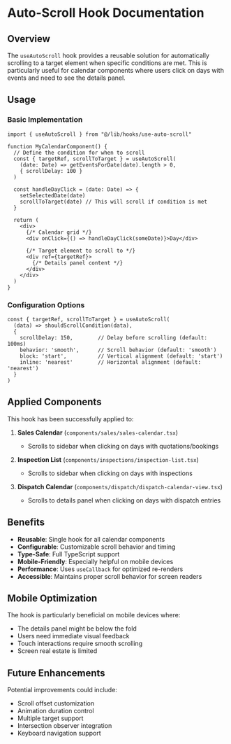 # Auto-Scroll Hook Documentation

## Overview

The `useAutoScroll` hook provides a reusable solution for automatically scrolling to a target element when specific conditions are met. This is particularly useful for calendar components where users click on days with events and need to see the details panel.

## Usage

### Basic Implementation

```tsx
import { useAutoScroll } from "@/lib/hooks/use-auto-scroll"

function MyCalendarComponent() {
  // Define the condition for when to scroll
  const { targetRef, scrollToTarget } = useAutoScroll(
    (date: Date) => getEventsForDate(date).length > 0,
    { scrollDelay: 100 }
  )

  const handleDayClick = (date: Date) => {
    setSelectedDate(date)
    scrollToTarget(date) // This will scroll if condition is met
  }

  return (
    <div>
      {/* Calendar grid */}
      <div onClick={() => handleDayClick(someDate)}>Day</div>
      
      {/* Target element to scroll to */}
      <div ref={targetRef}>
        {/* Details panel content */}
      </div>
    </div>
  )
}
```

### Configuration Options

```tsx
const { targetRef, scrollToTarget } = useAutoScroll(
  (data) => shouldScrollCondition(data),
  {
    scrollDelay: 150,        // Delay before scrolling (default: 100ms)
    behavior: 'smooth',      // Scroll behavior (default: 'smooth')
    block: 'start',          // Vertical alignment (default: 'start')
    inline: 'nearest'        // Horizontal alignment (default: 'nearest')
  }
)
```

## Applied Components

This hook has been successfully applied to:

1. **Sales Calendar** (`components/sales/sales-calendar.tsx`)
   - Scrolls to sidebar when clicking on days with quotations/bookings

2. **Inspection List** (`components/inspections/inspection-list.tsx`)
   - Scrolls to sidebar when clicking on days with inspections

3. **Dispatch Calendar** (`components/dispatch/dispatch-calendar-view.tsx`)
   - Scrolls to details panel when clicking on days with dispatch entries

## Benefits

- **Reusable**: Single hook for all calendar components
- **Configurable**: Customizable scroll behavior and timing
- **Type-Safe**: Full TypeScript support
- **Mobile-Friendly**: Especially helpful on mobile devices
- **Performance**: Uses `useCallback` for optimized re-renders
- **Accessible**: Maintains proper scroll behavior for screen readers

## Mobile Optimization

The hook is particularly beneficial on mobile devices where:
- The details panel might be below the fold
- Users need immediate visual feedback
- Touch interactions require smooth scrolling
- Screen real estate is limited

## Future Enhancements

Potential improvements could include:
- Scroll offset customization
- Animation duration control
- Multiple target support
- Intersection observer integration
- Keyboard navigation support
